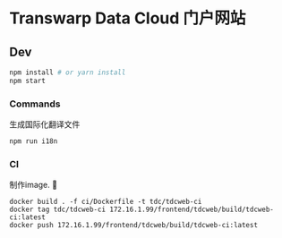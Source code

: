 # Transwarp Data Cloud 门户网站

## Dev

```bash
npm install # or yarn install
npm start
```

### Commands

生成国际化翻译文件

```bash
npm run i18n
```

### CI

制作image. 

```
docker build . -f ci/Dockerfile -t tdc/tdcweb-ci
docker tag tdc/tdcweb-ci 172.16.1.99/frontend/tdcweb/build/tdcweb-ci:latest
docker push 172.16.1.99/frontend/tdcweb/build/tdcweb-ci:latest
```

